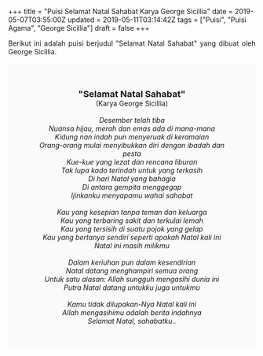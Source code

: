 +++
title = "Puisi Selamat Natal Sahabat Karya George Sicillia"
date = 2019-05-07T03:55:00Z
updated = 2019-05-11T03:14:42Z
tags = ["Puisi", "Puisi Agama", "George Sicillia"]
draft = false
+++

<div dir="ltr" style="text-align: left;" trbidi="on"><div dir="ltr" style="text-align: left;" trbidi="on"><div style="text-align: justify;">Berikut ini adalah puisi berjudul "Selamat Natal Sahabat" yang dibuat oleh George Sicillia.</div><br /><div style="background: #FAFAFA; font-size: 14px; height: auto; margin: 0 auto; padding: 50px; text-align: center; width: auto;"><span style="font-size: 18px;"><b>"Selamat Natal Sahabat"</b></span><br />(Karya George Sicillia)<br /><br /><i>Desember telah tiba<br />Nuansa hijau, merah dan emas ada di mana-mana<br />Kidung nan indah pun menyeruak di keramaian<br />Orang-orang mulai menyibukkan diri dengan ibadah dan pesta<br />Kue-kue yang lezat dan rencana liburan<br />Tak lupa kado terindah untuk yang terkasih<br />Di hari Natal yang bahagia<br />Di antara gempita menggegap<br />Ijinkanku menyapamu wahai sahabat<br /><br />Kau yang kesepian tanpa teman dan keluarga<br />Kau yang terbaring sakit dan terkulai lemah<br />Kau yang tersisih di suatu pojok yang gelap<br />Kau yang bertanya sendiri seperti apakah Natal kali ini<br />Natal ini masih milikmu<br /><br />Dalam keriuhan pun dalam kesendirian<br />Natal datang menghampiri semua orang<br />Untuk satu alasan: Allah sungguh mengasihi dunia ini<br />Putra Natal datang untukku juga untukmu<br /><br />Kamu tidak dilupakan-Nya Natal kali ini<br />Allah mengasihimu adalah berita indahnya<br />Selamat Natal, sahabatku..</i> </div></div></div>
